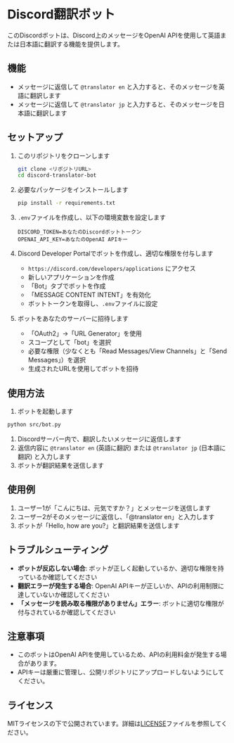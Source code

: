 # Discord翻訳ボット

このDiscordボットは、Discord上のメッセージをOpenAI APIを使用して英語または日本語に翻訳する機能を提供します。

## 機能

- メッセージに返信して `@translator en` と入力すると、そのメッセージを英語に翻訳します
- メッセージに返信して `@translator jp` と入力すると、そのメッセージを日本語に翻訳します

## セットアップ

1. このリポジトリをクローンします

    ```bash
    git clone <リポジトリURL>
    cd discord-translator-bot
    ```

2. 必要なパッケージをインストールします

    ```bash
    pip install -r requirements.txt
    ```

3. `.env`ファイルを作成し、以下の環境変数を設定します

    ```plain
    DISCORD_TOKEN=あなたのDiscordボットトークン
    OPENAI_API_KEY=あなたのOpenAI APIキー
    ```

4. Discord Developer Portalでボットを作成し、適切な権限を付与します
   - `https://discord.com/developers/applications` にアクセス
   - 新しいアプリケーションを作成
   - 「Bot」タブでボットを作成
   - 「MESSAGE CONTENT INTENT」を有効化
   - ボットトークンを取得し、`.env`ファイルに設定

5. ボットをあなたのサーバーに招待します
   - 「OAuth2」→「URL Generator」を使用
   - スコープとして「bot」を選択
   - 必要な権限（少なくとも「Read Messages/View Channels」と「Send Messages」）を選択
   - 生成されたURLを使用してボットを招待

## 使用方法

1. ボットを起動します

```bash
python src/bot.py
```

1. Discordサーバー内で、翻訳したいメッセージに返信します
2. 返信内容に `@translator en` (英語に翻訳) または `@translator jp` (日本語に翻訳) と入力します
3. ボットが翻訳結果を送信します

## 使用例

1. ユーザー1が「こんにちは、元気ですか？」とメッセージを送信します
2. ユーザー2がそのメッセージに返信し、「@translator en」と入力します
3. ボットが「Hello, how are you?」と翻訳結果を送信します

## トラブルシューティング

- **ボットが反応しない場合**: ボットが正しく起動しているか、適切な権限を持っているか確認してください
- **翻訳エラーが発生する場合**: OpenAI APIキーが正しいか、APIの利用制限に達していないか確認してください
- **「メッセージを読み取る権限がありません」エラー**: ボットに適切な権限が付与されているか確認してください

## 注意事項

- このボットはOpenAI APIを使用しているため、APIの利用料金が発生する場合があります。
- APIキーは厳重に管理し、公開リポジトリにアップロードしないようにしてください。

## ライセンス

MITライセンスの下で公開されています。詳細は[LICENSE](LICENSE)ファイルを参照してください。
